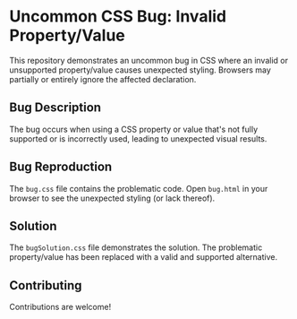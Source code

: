 # Uncommon CSS Bug: Invalid Property/Value

This repository demonstrates an uncommon bug in CSS where an invalid or unsupported property/value causes unexpected styling. Browsers may partially or entirely ignore the affected declaration.

## Bug Description
The bug occurs when using a CSS property or value that's not fully supported or is incorrectly used, leading to unexpected visual results.

## Bug Reproduction
The `bug.css` file contains the problematic code. Open `bug.html` in your browser to see the unexpected styling (or lack thereof).

## Solution
The `bugSolution.css` file demonstrates the solution.  The problematic property/value has been replaced with a valid and supported alternative.

## Contributing
Contributions are welcome!